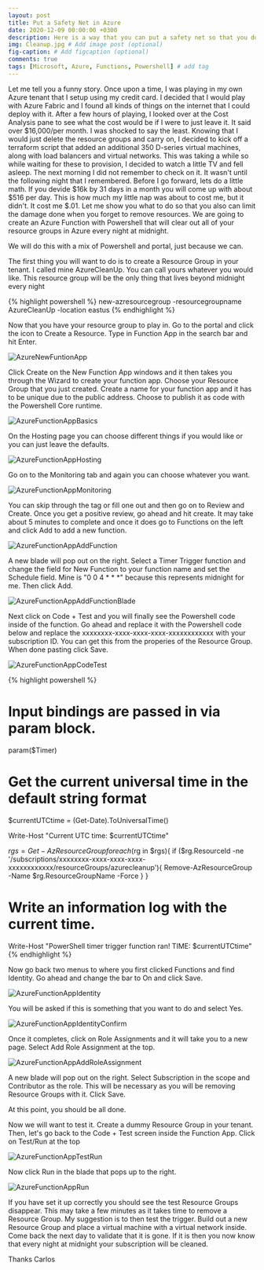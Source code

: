 ```yaml
---
layout: post
title: Put a Safety Net in Azure
date: 2020-12-09 00:00:00 +0300
description: Here is a way that you can put a safety net so that you do not run up costs in your test subscription
img: Cleanup.jpg # Add image post (optional)
fig-caption: # Add figcaption (optional)
comments: true
tags: [Microsoft, Azure, Functions, Powershell] # add tag
---
```


Let me tell you a funny story.  Once upon a time, I was playing in my own Azure tenant that I setup using my credit card.  I decided that I would play with Azure Fabric and I found all kinds of things on the internet that I could deploy with it.  After a few hours of playing, I looked over at the Cost Analysis pane to see what the cost would be if I were to just leave it.  It said over $16,000/per month.  I was shocked to say the least.  Knowing that I would just delete the resource groups and carry on, I decided to kick off a terraform script that added an additional 350 D-series virtual machines, along with load balancers and virtual networks.  This was taking a while so while waiting for these to provision, I decided to watch a little TV and fell asleep.  The next morning I did not remember to check on it.  It wasn't until the following night that I remembered.  Before I go forward, lets do a little math.  If you devide $16k by 31 days in a month you will come up with about $516 per day.  This is how much my little nap was about to cost me, but it didn't.  It cost me $.01.  Let me show you what to do so that you also can limit the damage done when you forget to remove resources.  We are going to create an Azure Function with Powershell that will clear out all of your resource groups in Azure every night at midnight.

We will do this with a mix of Powershell and portal, just because we can.

The first thing you will want to do is to create a Resource Group in your tenant.  I called mine AzureCleanUp.  You can call yours whatever you would like.  This resource group will be the only thing that lives beyond midnight every night

{% highlight powershell %}
new-azresourcegroup -resourcegroupname AzureCleanUp -location eastus
{% endhighlight %}

Now that you have your resource group to play in.  Go to the portal and click the icon to Create a Resource.  Type in Function App in the search bar and hit Enter.

![AzureNewFuntionApp](/assets/img/AzureNewFuntionApp.jpg)

Click Create on the New Function App windows and it then takes you through the Wizard to create your function app.  Choose your Resource Group that you just created.  Create a name for your function app and it has to be unique due to the public address.  Choose to publish it as code with the Powershell Core runtime.  

![AzureFunctionAppBasics](/assets/img/AzureFunctionAppBasics.jpg)

On the Hosting page you can choose different things if you would like or you can just leave the defaults.  

![AzureFunctionAppHosting](/assets/img/AzureFunctionAppHosting.jpg)

Go on to the Monitoring tab and again you can choose whatever you want.

![AzureFunctionAppMonitoring](/assets/img/AzureFunctionAppMonitoring.jpg)

You can skip through the tag or fill one out and then go on to Review and Create.  Once you get a positive review, go ahead and hit create.  It may take about 5 minutes to complete and once it does go to Functions on the left and click Add to add a new function.

![AzureFunctionAppAddFunction](/assets/img/AzureFunctionAppAddFunction.jpg)

A new blade will pop out on the right.  Select a Timer Trigger function and change the field for New Function to your function name and set the Schedule field.  Mine is "0 0 4 * * *" because this represents midnight for me.  Then click Add.

![AzureFunctionAppAddFunctionBlade](/assets/img/AzureFunctionAppAddFunctionBlade.jpg)

Next click on Code + Test and you will finally see the Powershell code inside of the function.  Go ahead and replace it with the Powershell code below and replace the xxxxxxxx-xxxx-xxxx-xxxx-xxxxxxxxxxxx with your subscription ID.  You can get this from the properies of the Resource Group.  When done pasting click Save.

![AzureFunctionAppCodeTest](/assets/img/AzureFunctionAppCodeTest.jpg)

{% highlight powershell %}
# Input bindings are passed in via param block.
param($Timer)

# Get the current universal time in the default string format
$currentUTCtime = (Get-Date).ToUniversalTime()

Write-Host "Current UTC time:  $currentUTCtime"

$rgs = Get-AzResourceGroup
foreach ($rg in $rgs){
    if ($rg.ResourceId -ne '/subscriptions/xxxxxxxx-xxxx-xxxx-xxxx-xxxxxxxxxxxx/resourceGroups/azurecleanup'){
        Remove-AzResourceGroup -Name $rg.ResourceGroupName -Force
    }
}

# Write an information log with the current time.
Write-Host "PowerShell timer trigger function ran! TIME: $currentUTCtime"
{% endhighlight %}

Now go back two menus to where you first clicked Functions and find Identity.  Go ahead and change the bar to On and click Save. 

![AzureFunctionAppIdentity](/assets/img/AzureFunctionAppIdentity.jpg)

You will be asked if this is something that you want to do and select Yes.  

![AzureFunctionAppIdentityConfirm](/assets/img/AzureFunctionAppIdentityConfirm.jpg)

Once it completes, click on Role Assignments and it will take you to a new page.  Select Add Role Assignment at the top.

![AzureFunctionAppAddRoleAssignment](/assets/img/AzureFunctionAppAddRoleAssignment.jpg)

A new blade will pop out on the right.  Select Subscription in the scope and Contributor as the role.  This will be necessary as you will be removing Resource Groups with it.  Click Save.

At this point, you should be all done.  

Now we will want to test it.  Create a dummy Resource Group in your tenant.  Then, let's go back to the Code + Test screen inside the Function App.  Click on Test/Run at the top

![AzureFunctionAppTestRun](/assets/img/AzureFunctionAppTestRun.jpg)

Now click Run in the blade that pops up to the right.  

![AzureFunctionAppRun](/assets/img/AzureFunctionAppRun.jpg)

If you have set it up correctly you should see the test Resource Groups disappear.  This may take a few minutes as it takes time to remove a Resource Group.  My suggestion is to then test the trigger.   Build out a new Resource Group and place a virtual machine with a virtual network inside.  Come back the next day to validate that it is gone.  If it is then you now know that every night at midnight your subscription will be cleaned.

Thanks
Carlos


